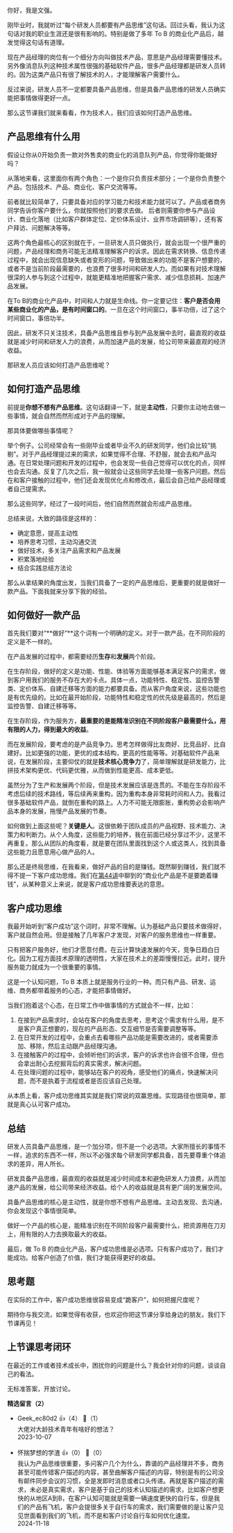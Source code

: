 你好，我是文强。

刚毕业时，我就听过“每个研发人员都要有产品思维”这句话。回过头看，我认为这句话对我的职业生涯还是很有影响的。特别是做了多年 To B 的商业化产品后，越发觉得这句话有道理。

现在产品经理的岗位有一个细分方向叫做技术产品，意思是产品经理需要懂技术。另外像消息队列这种技术属性很强的基础软件产品，很多产品经理都是研发人员转的。因为这类产品只有很了解技术的人，才能理解客户需要什么。

反过来说，研发人员不一定都要具备产品思维，但是具备产品思维的研发人员确实能把事情做得更好一点。

那么这节课我们就来看看，作为技术人，我们应该如何打造产品思维。

## 产品思维有什么用

假设让你从0开始负责一款对外售卖的商业化的消息队列产品，你觉得你能做好吗？

从落地来看，这里面你有两个角色：一个是你只负责技术部分；一个是你负责整个产品，包括技术、产品、商业化、客户交流等等。

前者就比较简单了，只要具备对应的学习能力和技术能力就可以了。产品或者商务同学告诉你客户要什么，你就按照他们的要求去做。 后者则需要你参与产品设计、商业化落地（比如客户群体定位、定价体系设计、业界市场调研等），还有客户拜访、问题解决等等。

这两个角色最核心的区别就在于，一旦研发人员只做执行，就会出现一个很严重的问题，产品经理和商务可能无法精准理解客户的诉求。因此在需求转换、信息传递过程中，就会出现信息缺失或者变形的问题，导致做出来的功能不是客户想要的，或者不是当前阶段最需要的，也浪费了很多时间和研发人力。而如果有对技术理解很深的人参与到这个过程中，就能更精准地把握客户需求、减少信息损耗、加速产品发展。

在To B的商业化产品中，时间和人力就是生命线。你一定要记住：**客户是否会用某些商业化的产品，是有时间窗口的**。一旦在这个时间窗口，事半功倍，过了这个时间窗口，事倍功半。

因此，研发不只关注技术，具备产品思维且参与到产品发展中去时，最直观的收益就是减少时间和研发人力的浪费，从而加速产品的发展，给公司带来最直观的经济收益。

那研发人员应该如何打造产品思维呢？

## 如何打造产品思维

前提是**你想不想有产品思维**。这句话翻译一下，就是**主动性**，只要你主动地去做一些事情，就会自然而然形成对于产品的理解。

那具体要做哪些事情呢？

举个例子。公司经常会有一些刚毕业或者毕业不久的研发同学，他们会比较“挑剔”。对于产品经理提过来的需求，如果觉得不合理、不舒服，就会去和产品沟通。在日常处理问题和开发的过程中，也会发现一些自己觉得可以优化的点，同样也会去沟通。反复了几次之后，我一般就会让这些同学去处理一些客户问题。然后在和客户接触的过程中，他们还会发现优化点和修改点，最后会自己给产品经理或者自己提需求。

那么这些同学，经过了一段时间后，他们自然而然就会形成产品思维。

总结来说，大致的路径是这样的：

- 确定意愿，提高主动性
- 培养思考习惯，主动沟通交流
- 做好技术，多关注产品需求和产品发展
- 积累落地经验
- 结合实践总结方法论

那么从拿结果的角度出发，当我们具备了一定的产品思维后，更重要的就是做好一款产品。下面我就来分享下我的经验。

## 如何做好一款产品

首先我们要对“**做好”**这个词有一个明确的定义。对于一款产品，在不同阶段的定义是不一样的。

在产品发展的过程中，都需要经历**生存**和**发展**两个阶段。

在生存阶段，做好的定义是功能、性能、体验等方面能够基本满足客户的需求，做到客户用我们的服务不存在大的卡点。具体一点，功能特性、稳定性、监控告警类、定价体系、自建迁移等方面的能力都要具备。而从客户角度来说，这些功能也是有优先级的。比如在最开始阶段，功能特性和稳定性的优先级是最高的，然后是监控告警、自建迁移等等。

在生存阶段，作为服务方，**最重要的是能精准识别在不同阶段客户最需要什么，用有限的人力，得到最大的收益**。

而在发展阶段，要考虑的是产品竞争力。思考怎样做得比友商好、比竞品好、比自建好。比如更强的功能，更优的成本结构，更高的性能等等。对基础软件产品来说，在发展阶段，主要仰仗的就是**技术核心竞争力**了，简单理解就是研发能力，比拼技术架构更优、代码更优雅，从而做到性能更高、成本更低。

虽然分为了生产和发展两个阶段，但是技术发展应该是连贯的。不能在生存阶段不考虑后续的技术路线，等后续再来重构，因为重构本身非常耗时间和人力。我看过很多基础软件产品，就倒在重构的路上。人力不可能无限膨胀，重构势必会影响产品本身的发展，拖慢产品发展的节奏。

如何做到上面这些呢？**关键是人**。这很依赖于团队成员的产品视野、技术能力、决策力和判断力。从个人角度，这些能力的培养，我在前面已经分享过不少，这里不再重复。那么从团队的角度看，就是要在团队里面找到这个人或这类人，找到具备这些能力且愿意用心做产品的人。

那么还是终局思维，在我看来，做好产品的目的是赚钱。既然聊到赚钱，我们就不得不提一下客户成功思维。我们在[第44讲](https://time.geekbang.org/column/article/708678)中聊到的“商业化产品是不是要跪着赚钱”，从某种意义上来说，就是客户成功思维要表达的意思。

## 客户成功思维

我最开始听到“客户成功”这个词时，非常不理解。认为基础产品只要技术做得好，客户就自然会用。但是接触了几年客户才发现，对客户的服务思维也一样重要。

只有把客户服务好，他们才愿意付费。在云计算快速发展的今天，竞争日趋白日化。因为工程方面技术原理的透明性，大家在技术上的差距慢慢拉近。此时，提升服务能力就成为一个很重要的事情。

这是一个认知问题，To B 本质上就是服务行业的一种。而只有产品、研发、运维、商务都带着服务的心态，才能把事情做好。

当我们抱着这个心态，在日常工作中做事情的方式就会不一样，比如：

1. 在接到产品需求时，会站在客户的角度去思考，思考这个需求有什么用，是不是客户真正想要的，现在的产品形态、交互细节是否需要调整等等。
2. 在日常开发的过程中，会重点去看哪些产品功能是需要改进的，或者需要添加、移除，然后主动跟产品经理沟通。
3. 在接触客户的过程中，会倾听他们的诉求，客户的诉求也许会很不合理，但也会拿出耐心去挖掘背后的真实需求，解决问题。
4. 在处理问题的过程中，能够站在客户的视角，感受他们的痛点，快速解决问题，而不是执着于流程或者是否应该自己处理。

从本质上看，客户成功思维其实就是我们常说的双赢思维。实现路径也很简单，那就是真心认可客户成功。

## 总结

研发人员具备产品思维，是一个加分项，但不是一个必选项。大家所擅长的事情不一样，追求的东西不一样，所以不必强求每个研发同学都具备，首先要尊重个体追求的差异，用人所长。

研发具备产品思维，最直观的收益就是减少时间成本和避免研发人力浪费，从而加速产品的发展，给公司带来经济收益。给个人的收益就是具有更广阔的发展空间。

具备产品思维的核心是主动性，就是你想不想有产品思维。主动去发现、去沟通，你会发现这个事情很简单。

做好一个产品的核心是，能精准识别在不同阶段客户最需要什么，把资源用在刀刃上，用有限的人力去换取最大的收益。

最后，做 To B 的商业化产品，客户成功思维是必选项。只有客户成功了，我们才能成功。给客户创造了价值，我们才能获得更好的收益。

## 思考题

在实际的工作中，客户成功思维很容易变成“跪客户”，如何把握尺度呢？

期待你与我交流，如果觉得有收获，也欢迎你把这节课分享给身边的朋友。我们下节课再见！

## 上节课思考闭环

在最近的工作或者技术成长中，困扰你的问题是什么？我会针对你的问题，谈谈自己的看法。

无标准答案，开放讨论。
<div><strong>精选留言（2）</strong></div><ul>
<li><span>Geek_ec80d2</span> 👍（4） 💬（1）<div>大佬对大龄技术青年有啥好的想法？</div>2023-10-07</li><br/><li><span>怀揣梦想的学渣</span> 👍（0） 💬（0）<div>我认为产品思维很重要，多问客户几个为什么，靠谱的产品经理并不多，商务甚至可能传错客户描述的内容，甚至曲解客户描述的内容，特别是有的公司没有邮件同步会议的习惯，全是发即时消息或者口头传递。再就是客户描述的需求，未必是真实需求，客户是基于自己的技术认知描述的需求，比如客户想更快的从地区A到B，在客户认知可能就是需要一辆速度更快的自行车，但是我们的产品有飞机，客户会提很多关于自行车的需求，我们需要做的是让客户见见世面看到我们的飞机，而不是和客户讨论自行车如何优化速度。</div>2024-11-18</li><br/>
</ul>